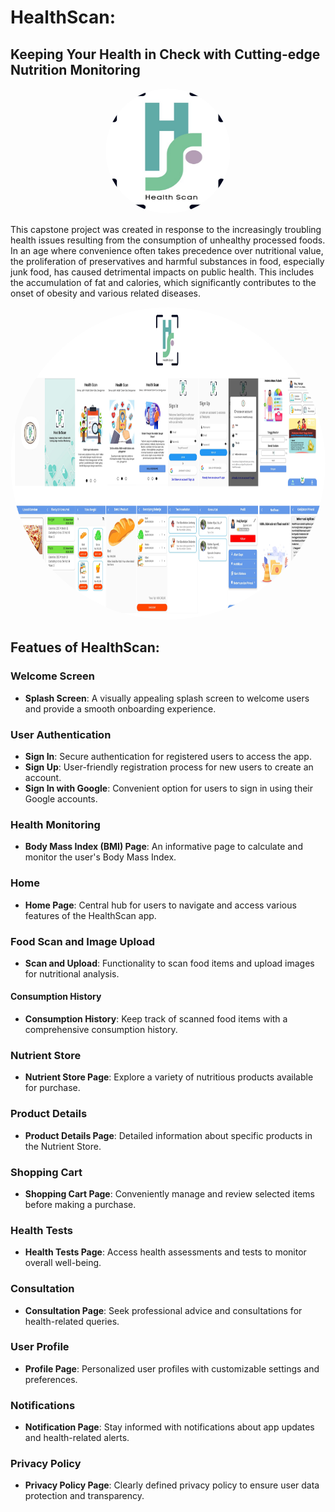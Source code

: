 # HealthScan:
## Keeping Your Health in Check with Cutting-edge Nutrition Monitoring

<p align="center">
  <img src="poto/icon_apps.png" alt="HealthScan Logo" style="border-radius: 50%; width: 200px; height: 200px;">
</p>

This capstone project was created in response to the increasingly troubling health issues resulting from the consumption of unhealthy processed foods. In an age where convenience often takes precedence over nutritional value, the proliferation of preservatives and harmful substances in food, especially junk food, has caused detrimental impacts on public health. This includes the accumulation of fat and calories, which significantly contributes to the onset of obesity and various related diseases.

<p align="center">
  <img src="poto/Full.png" alt="HealthScan Full" style="border-radius: 50%; width: 750px; height: 500px;">
</p>

## Featues of HealthScan:

### Welcome Screen
- **Splash Screen**: A visually appealing splash screen to welcome users and provide a smooth onboarding experience.

### User Authentication
- **Sign In**: Secure authentication for registered users to access the app.
- **Sign Up**: User-friendly registration process for new users to create an account.
- **Sign In with Google**: Convenient option for users to sign in using their Google accounts.

### Health Monitoring
- **Body Mass Index (BMI) Page**: An informative page to calculate and monitor the user's Body Mass Index.

### Home
- **Home Page**: Central hub for users to navigate and access various features of the HealthScan app.

### Food Scan and Image Upload
- **Scan and Upload**: Functionality to scan food items and upload images for nutritional analysis.

#### Consumption History
- **Consumption History**: Keep track of scanned food items with a comprehensive consumption history.

### Nutrient Store
- **Nutrient Store Page**: Explore a variety of nutritious products available for purchase.

### Product Details
- **Product Details Page**: Detailed information about specific products in the Nutrient Store.

### Shopping Cart
- **Shopping Cart Page**: Conveniently manage and review selected items before making a purchase.

### Health Tests
- **Health Tests Page**: Access health assessments and tests to monitor overall well-being.

### Consultation
- **Consultation Page**: Seek professional advice and consultations for health-related queries.

### User Profile
- **Profile Page**: Personalized user profiles with customizable settings and preferences.

### Notifications
- **Notification Page**: Stay informed with notifications about app updates and health-related alerts.

### Privacy Policy
- **Privacy Policy Page**: Clearly defined privacy policy to ensure user data protection and transparency.


